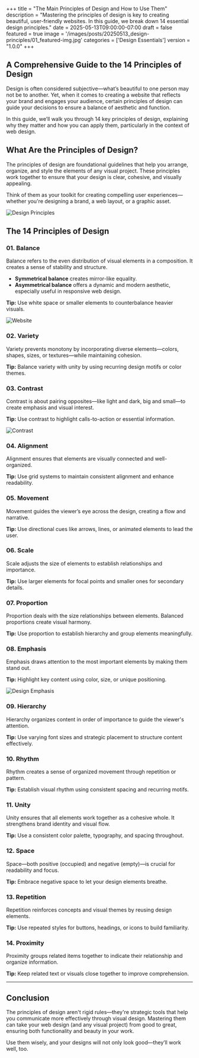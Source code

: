 +++
title = "The Main Principles of Design and How to Use Them"
description = "Mastering the principles of design is key to creating beautiful, user-friendly websites. In this guide, we break down 14 essential design principles."
date = 2025-05-13T09:00:00-07:00
draft = false
featured = true
image = '/images/posts/20250513_design-principles/01_featured-img.jpg'
categories = ['Design Essentials']
version = "1.0.0"
+++

## A Comprehensive Guide to the 14 Principles of Design

Design is often considered subjective—what’s beautiful to one person may not be to another. Yet, when it comes to creating a website that reflects your brand and engages your audience, certain principles of design can guide your decisions to ensure a balance of aesthetic and function.

In this guide, we’ll walk you through 14 key principles of design, explaining why they matter and how you can apply them, particularly in the context of web design.


## What Are the Principles of Design?

The principles of design are foundational guidelines that help you arrange, organize, and style the elements of any visual project. These principles work together to ensure that your design is clear, cohesive, and visually appealing.

Think of them as your toolkit for creating compelling user experiences—whether you're designing a brand, a web layout, or a graphic asset.

![Design Principles](/images/posts/20250513_design-principles/02_design-principles.jpg "Design Principles")


## The 14 Principles of Design

### 01. Balance

Balance refers to the even distribution of visual elements in a composition. It creates a sense of stability and structure.

* **Symmetrical balance** creates mirror-like equality.
* **Asymmetrical balance** offers a dynamic and modern aesthetic, especially useful in responsive web design.

**Tip:** Use white space or smaller elements to counterbalance heavier visuals.

![Website](/images/posts/20250513_design-principles/03_web-design-example.webp "Website")

### 02. Variety

Variety prevents monotony by incorporating diverse elements—colors, shapes, sizes, or textures—while maintaining cohesion.

**Tip:** Balance variety with unity by using recurring design motifs or color themes.

### 03. Contrast

Contrast is about pairing opposites—like light and dark, big and small—to create emphasis and visual interest.

**Tip:** Use contrast to highlight calls-to-action or essential information.

![Contrast](/images/posts/20250513_design-principles/04_contrast.webp "Contrast")

### 04. Alignment

Alignment ensures that elements are visually connected and well-organized.

**Tip:** Use grid systems to maintain consistent alignment and enhance readability.

### 05. Movement

Movement guides the viewer’s eye across the design, creating a flow and narrative.

**Tip:** Use directional cues like arrows, lines, or animated elements to lead the user.

### 06. Scale

Scale adjusts the size of elements to establish relationships and importance.

**Tip:** Use larger elements for focal points and smaller ones for secondary details.

### 07. Proportion

Proportion deals with the size relationships between elements. Balanced proportions create visual harmony.

**Tip:** Use proportion to establish hierarchy and group elements meaningfully.

### 08. Emphasis

Emphasis draws attention to the most important elements by making them stand out.

**Tip:** Highlight key content using color, size, or unique positioning.

![Design Emphasis](/images/posts/20250513_design-principles/05_emphasis.webp "Design Emphasis")

### 09. Hierarchy

Hierarchy organizes content in order of importance to guide the viewer's attention.

**Tip:** Use varying font sizes and strategic placement to structure content effectively.

### 10. Rhythm

Rhythm creates a sense of organized movement through repetition or pattern.

**Tip:** Establish visual rhythm using consistent spacing and recurring motifs.

### 11. Unity

Unity ensures that all elements work together as a cohesive whole. It strengthens brand identity and visual flow.

**Tip:** Use a consistent color palette, typography, and spacing throughout.

### 12. Space

Space—both positive (occupied) and negative (empty)—is crucial for readability and focus.

**Tip:** Embrace negative space to let your design elements breathe.

### 13. Repetition

Repetition reinforces concepts and visual themes by reusing design elements.

**Tip:** Use repeated styles for buttons, headings, or icons to build familiarity.

### 14. Proximity

Proximity groups related items together to indicate their relationship and organize information.

**Tip:** Keep related text or visuals close together to improve comprehension.

---

## Conclusion

The principles of design aren't rigid rules—they're strategic tools that help you communicate more effectively through visual design. Mastering them can take your web design (and any visual project) from good to great, ensuring both functionality and beauty in your work.

Use them wisely, and your designs will not only look good—they’ll work well, too.
